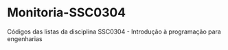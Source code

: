 # Monitoria-SSC0304
Códigos das listas da disciplina SSC0304 - Introdução à programação para engenharias
